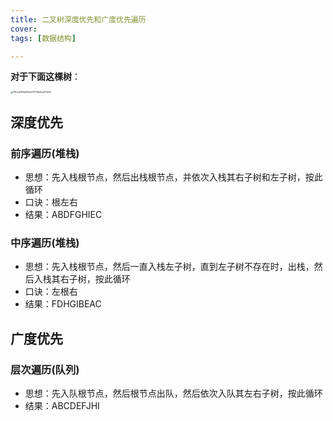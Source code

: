 ```yaml
---
title: 二叉树深度优先和广度优先遍历
cover: 
tags: [数据结构]

---
```


**对于下面这棵树**：

<img src="https://afly0321.oss-cn-hangzhou.aliyuncs.com/img/79fcc6f84a848a52071f8a5ea0312e3.jpg" alt="79fcc6f84a848a52071f8a5ea0312e3" style="zoom: 25%;" />

## 深度优先

### 前序遍历(堆栈)

- 思想：先入栈根节点，然后出栈根节点，并依次入栈其右子树和左子树，按此循环
- 口诀：根左右
- 结果：ABDFGHIEC



### 中序遍历(堆栈)

- 思想：先入栈根节点，然后一直入栈左子树，直到左子树不存在时，出栈，然后入栈其右子树，按此循环
- 口诀：左根右
- 结果：FDHGIBEAC



## 广度优先

### 层次遍历(队列)

- 思想：先入队根节点，然后根节点出队，然后依次入队其左右子树，按此循环
- 结果：ABCDEFJHI